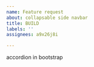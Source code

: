 ```yaml
---
name: Feature request
about: collapsable side navbar
title: BUILD
labels: ''
assignees: a9x26j8i

---
```


accordion in bootstrap
